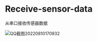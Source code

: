 # Receive-sensor-data
从串口接收传感器数据

![QQ截图20220810170932](https://user-images.githubusercontent.com/56662006/183862699-36689203-9ac5-44ea-b782-acf99b535ade.png)
